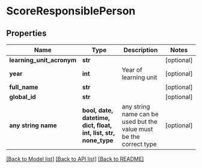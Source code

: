 # ScoreResponsiblePerson


## Properties
Name | Type | Description | Notes
------------ | ------------- | ------------- | -------------
**learning_unit_acronym** | **str** |  | [optional] 
**year** | **int** | Year of learning unit | [optional] 
**full_name** | **str** |  | [optional] 
**global_id** | **str** |  | [optional] 
**any string name** | **bool, date, datetime, dict, float, int, list, str, none_type** | any string name can be used but the value must be the correct type | [optional]

[[Back to Model list]](../README.md#documentation-for-models) [[Back to API list]](../README.md#documentation-for-api-endpoints) [[Back to README]](../README.md)


